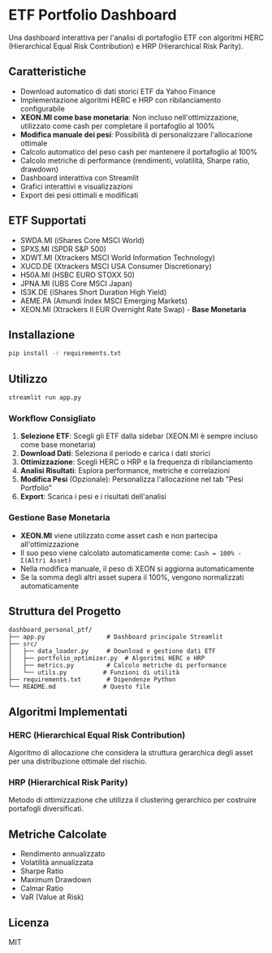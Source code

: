 # ETF Portfolio Dashboard

Una dashboard interattiva per l'analisi di portafoglio ETF con algoritmi HERC (Hierarchical Equal Risk Contribution) e HRP (Hierarchical Risk Parity).

## Caratteristiche

- Download automatico di dati storici ETF da Yahoo Finance
- Implementazione algoritmi HERC e HRP con ribilanciamento configurabile
- **XEON.MI come base monetaria**: Non incluso nell'ottimizzazione, utilizzato come cash per completare il portafoglio al 100%
- **Modifica manuale dei pesi**: Possibilità di personalizzare l'allocazione ottimale
- Calcolo automatico del peso cash per mantenere il portafoglio al 100%
- Calcolo metriche di performance (rendimenti, volatilità, Sharpe ratio, drawdown)
- Dashboard interattiva con Streamlit
- Grafici interattivi e visualizzazioni
- Export dei pesi ottimali e modificati

## ETF Supportati

- SWDA.MI (iShares Core MSCI World)
- SPXS.MI (SPDR S&P 500)
- XDWT.MI (Xtrackers MSCI World Information Technology)
- XUCD.DE (Xtrackers MSCI USA Consumer Discretionary)
- H50A.MI (HSBC EURO STOXX 50)
- JPNA.MI (UBS Core MSCI Japan)
- IS3K.DE (iShares Short Duration High Yield)
- AEME.PA (Amundi Index MSCI Emerging Markets)
- XEON.MI (Xtrackers II EUR Overnight Rate Swap) - **Base Monetaria**

## Installazione

```bash
pip install -r requirements.txt
```

## Utilizzo

```bash
streamlit run app.py
```

### Workflow Consigliato

1. **Selezione ETF**: Scegli gli ETF dalla sidebar (XEON.MI è sempre incluso come base monetaria)
2. **Download Dati**: Seleziona il periodo e carica i dati storici
3. **Ottimizzazione**: Scegli HERC o HRP e la frequenza di ribilanciamento
4. **Analisi Risultati**: Esplora performance, metriche e correlazioni
5. **Modifica Pesi** (Opzionale): Personalizza l'allocazione nel tab "Pesi Portfolio"
6. **Export**: Scarica i pesi e i risultati dell'analisi

### Gestione Base Monetaria

- **XEON.MI** viene utilizzato come asset cash e non partecipa all'ottimizzazione
- Il suo peso viene calcolato automaticamente come: `Cash = 100% - Σ(Altri Asset)`
- Nella modifica manuale, il peso di XEON si aggiorna automaticamente
- Se la somma degli altri asset supera il 100%, vengono normalizzati automaticamente

## Struttura del Progetto

```
dashboard_personal_ptf/
├── app.py                 # Dashboard principale Streamlit
├── src/
│   ├── data_loader.py     # Download e gestione dati ETF
│   ├── portfolio_optimizer.py  # Algoritmi HERC e HRP
│   ├── metrics.py         # Calcolo metriche di performance
│   └── utils.py          # Funzioni di utilità
├── requirements.txt       # Dipendenze Python
└── README.md             # Questo file
```

## Algoritmi Implementati

### HERC (Hierarchical Equal Risk Contribution)

Algoritmo di allocazione che considera la struttura gerarchica degli asset per una distribuzione ottimale del rischio.

### HRP (Hierarchical Risk Parity)

Metodo di ottimizzazione che utilizza il clustering gerarchico per costruire portafogli diversificati.

## Metriche Calcolate

- Rendimento annualizzato
- Volatilità annualizzata
- Sharpe Ratio
- Maximum Drawdown
- Calmar Ratio
- VaR (Value at Risk)

## Licenza

MIT
